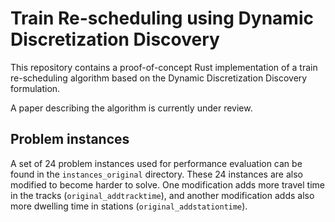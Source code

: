 # Train Re-scheduling using Dynamic Discretization Discovery

This repository contains a proof-of-concept Rust implementation of a train
re-scheduling algorithm based on the Dynamic Discretization Discovery formulation.

A paper describing the algorithm is currently under review. 

## Problem instances

A set of 24 problem instances used for performance evaluation can be found in
the `instances_original` directory. These 24 instances are also modified to
become harder to solve. One modification adds more travel time in the tracks
(`original_addtracktime`), and another modification adds also more dwelling
time in stations (`original_addstationtime`).

